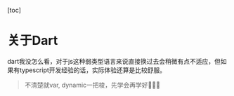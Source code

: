 [toc]

# 关于Dart
dart我没怎么看，对于js这种弱类型语言来说直接换过去会稍微有点不适应，但如果有typescript开发经验的话，实际体验还算是比较舒服。
> 不清楚就var, dynamic一把梭，先学会再学好🤣🤣🤣
